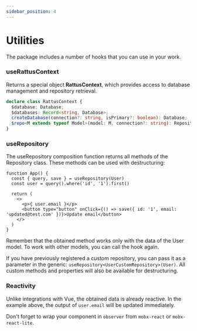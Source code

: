 ```yaml
---
sidebar_position: 4
---
```


# Utilities

The package includes a number of hooks that you can use
in your work.

### useRattusContext
Returns a special object **RattusContext**, which provides access
to database management and repository retrieval.
```typescript
declare class RattusContext {
  $database: Database;
  $databases: Record<string, Database>;
  createDatabase(connection?: string, isPrimary?: boolean): Database;
  $repo<M extends typeof Model>(model: M, connection?: string): Repository<InstanceType<M>>;
}
```

### useRepository

The useRepository composition function returns all methods of the
Repository class. These methods can be used with destructuring:

```tsx
function App() {
  const { query, save } = useRepository(User)
  const user = query().where('id', '1').first()

  return (
    <>
      <p>{ user.email }</p>
      <button type="button" onClick={() => save({ id: '1', email: 'updated@test.com' })}>Update email</button>
    </>
  )
}
```

Remember that the obtained method works only with the data of the User model.
To work with other models, you can call the hook
again.

If you have previously registered a custom repository, you can pass
it as a parameter in the generic: `useRepository<UserCustomRepository>(User)`.
All custom methods and properties will also be available for
destructuring.

### Reactivity
Unlike integrations with Vue, the obtained data is already
reactive. In the example above, the output of `user.email` will
be updated immediately.

Don't forget to wrap your component in `observer` from `mobx-react` or 
`mobx-react-lite`.
